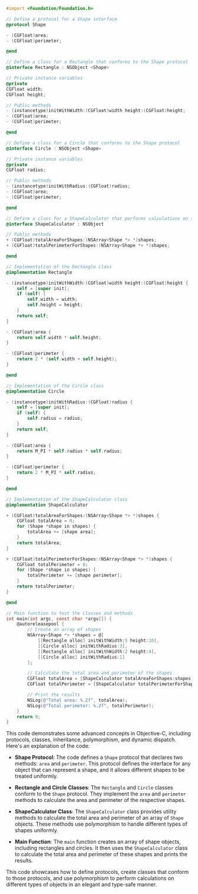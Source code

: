 ```objective-c
#import <Foundation/Foundation.h>

// Define a protocol for a Shape interface
@protocol Shape

- (CGFloat)area;
- (CGFloat)perimeter;

@end

// Define a class for a Rectangle that conforms to the Shape protocol
@interface Rectangle : NSObject <Shape>

// Private instance variables
@private
CGFloat width;
CGFloat height;

// Public methods
- (instancetype)initWithWidth:(CGFloat)width height:(CGFloat)height;
- (CGFloat)area;
- (CGFloat)perimeter;

@end

// Define a class for a Circle that conforms to the Shape protocol
@interface Circle : NSObject <Shape>

// Private instance variables
@private
CGFloat radius;

// Public methods
- (instancetype)initWithRadius:(CGFloat)radius;
- (CGFloat)area;
- (CGFloat)perimeter;

@end

// Define a class for a ShapeCalculator that performs calculations on shapes
@interface ShapeCalculator : NSObject

// Public methods
+ (CGFloat)totalAreaForShapes:(NSArray<Shape *> *)shapes;
+ (CGFloat)totalPerimeterForShapes:(NSArray<Shape *> *)shapes;

@end

// Implementation of the Rectangle class
@implementation Rectangle

- (instancetype)initWithWidth:(CGFloat)width height:(CGFloat)height {
    self = [super init];
    if (self) {
        self.width = width;
        self.height = height;
    }
    return self;
}

- (CGFloat)area {
    return self.width * self.height;
}

- (CGFloat)perimeter {
    return 2 * (self.width + self.height);
}

@end

// Implementation of the Circle class
@implementation Circle

- (instancetype)initWithRadius:(CGFloat)radius {
    self = [super init];
    if (self) {
        self.radius = radius;
    }
    return self;
}

- (CGFloat)area {
    return M_PI * self.radius * self.radius;
}

- (CGFloat)perimeter {
    return 2 * M_PI * self.radius;
}

@end

// Implementation of the ShapeCalculator class
@implementation ShapeCalculator

+ (CGFloat)totalAreaForShapes:(NSArray<Shape *> *)shapes {
    CGFloat totalArea = 0;
    for (Shape *shape in shapes) {
        totalArea += [shape area];
    }
    return totalArea;
}

+ (CGFloat)totalPerimeterForShapes:(NSArray<Shape *> *)shapes {
    CGFloat totalPerimeter = 0;
    for (Shape *shape in shapes) {
        totalPerimeter += [shape perimeter];
    }
    return totalPerimeter;
}

@end

// Main function to test the classes and methods
int main(int argc, const char *argv[]) {
    @autoreleasepool {
        // Create an array of shapes
        NSArray<Shape *> *shapes = @[
            [[Rectangle alloc] initWithWidth:5 height:10],
            [[Circle alloc] initWithRadius:3],
            [[Rectangle alloc] initWithWidth:2 height:4],
            [[Circle alloc] initWithRadius:1]
        ];

        // Calculate the total area and perimeter of the shapes
        CGFloat totalArea = [ShapeCalculator totalAreaForShapes:shapes];
        CGFloat totalPerimeter = [ShapeCalculator totalPerimeterForShapes:shapes];

        // Print the results
        NSLog(@"Total area: %.2f", totalArea);
        NSLog(@"Total perimeter: %.2f", totalPerimeter);
    }
    return 0;
}
```

This code demonstrates some advanced concepts in Objective-C, including protocols, classes, inheritance, polymorphism, and dynamic dispatch. Here's an explanation of the code:

* **Shape Protocol**: The code defines a `Shape` protocol that declares two methods: `area` and `perimeter`. This protocol defines the interface for any object that can represent a shape, and it allows different shapes to be treated uniformly.

* **Rectangle and Circle Classes**: The `Rectangle` and `Circle` classes conform to the `Shape` protocol. They implement the `area` and `perimeter` methods to calculate the area and perimeter of the respective shapes.

* **ShapeCalculator Class**: The `ShapeCalculator` class provides utility methods to calculate the total area and perimeter of an array of `Shape` objects. These methods use polymorphism to handle different types of shapes uniformly.

* **Main Function**: The `main` function creates an array of shape objects, including rectangles and circles. It then uses the `ShapeCalculator` class to calculate the total area and perimeter of these shapes and prints the results.

This code showcases how to define protocols, create classes that conform to those protocols, and use polymorphism to perform calculations on different types of objects in an elegant and type-safe manner.